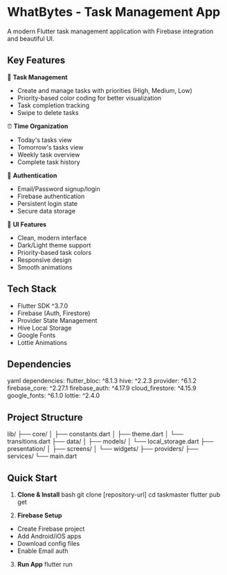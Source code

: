 # WhatBytes - Task Management App

A modern Flutter task management application with Firebase integration and beautiful UI.


## Key Features

🎯 **Task Management**
- Create and manage tasks with priorities (High, Medium, Low)
- Priority-based color coding for better visualization
- Task completion tracking
- Swipe to delete tasks

⏰ **Time Organization**
- Today's tasks view
- Tomorrow's tasks view
- Weekly task overview
- Complete task history

🔐 **Authentication**
- Email/Password signup/login
- Firebase authentication
- Persistent login state
- Secure data storage

🎨 **UI Features**
- Clean, modern interface
- Dark/Light theme support
- Priority-based task colors
- Responsive design
- Smooth animations

## Tech Stack

- Flutter SDK ^3.7.0
- Firebase (Auth, Firestore)
- Provider State Management
- Hive Local Storage
- Google Fonts
- Lottie Animations

## Dependencies
yaml
dependencies:
flutter_bloc: ^8.1.3
hive: ^2.2.3
provider: ^6.1.2
firebase_core: ^2.27.1
firebase_auth: ^4.17.9
cloud_firestore: ^4.15.9
google_fonts: ^6.1.0
lottie: ^2.4.0


## Project Structure

lib/
├── core/
│ ├── constants.dart
│ ├── theme.dart
│ └── transitions.dart
├── data/
│ ├── models/
│ └── local_storage.dart
├── presentation/
│ ├── screens/
│ └── widgets/
├── providers/
├── services/
└── main.dart


## Quick Start

1. **Clone & Install**
bash
git clone [repository-url]
cd taskmaster
flutter pub get

2. **Firebase Setup**
- Create Firebase project
- Add Android/iOS apps
- Download config files
- Enable Email auth

3. **Run App**
flutter run
